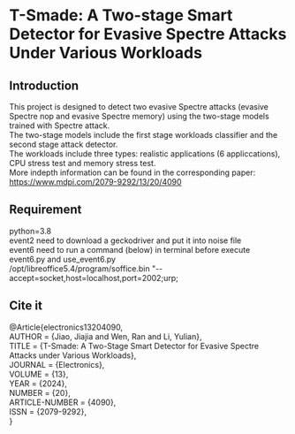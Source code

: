 T-Smade: A Two-stage Smart Detector for Evasive Spectre Attacks Under Various Workloads
================================================================================================================
Introduction
------------
This project is designed to detect two evasive Spectre attacks (evasive Spectre nop and evasive Spectre memory) using the two-stage models trained with Spectre attack. <br>
The two-stage models include the first stage workloads classifier and the second stage attack detector. <br>
The workloads include three types: realistic applications (6 appliccations), CPU stress test and memory stress test. <br>
More indepth information can be found in the corresponding paper: https://www.mdpi.com/2079-9292/13/20/4090 <br>

Requirement
------------
python=3.8 <br>
event2 need to download a geckodriver and put it into noise file <br>
event6 need to run a command (below) in terminal before execute event6.py and use_event6.py <br>
/opt/libreoffice5.4/program/soffice.bin "--accept=socket,host=localhost,port=2002;urp; <br>

Cite it
------------
@Article{electronics13204090, <br>
AUTHOR = {Jiao, Jiajia and Wen, Ran and Li, Yulian}, <br>
TITLE = {T-Smade: A Two-Stage Smart Detector for Evasive Spectre Attacks under Various Workloads}, <br>
JOURNAL = {Electronics}, <br>
VOLUME = {13}, <br>
YEAR = {2024}, <br>
NUMBER = {20}, <br>
ARTICLE-NUMBER = {4090}, <br>
ISSN = {2079-9292}, <br>
} <br>
